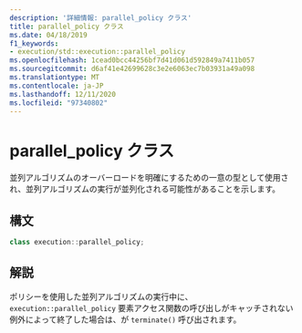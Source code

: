 ```yaml
---
description: '詳細情報: parallel_policy クラス'
title: parallel_policy クラス
ms.date: 04/18/2019
f1_keywords:
- execution/std::execution::parallel_policy
ms.openlocfilehash: 1cead0bcc44256bf7d41d061d592849a7411b057
ms.sourcegitcommit: d6af41e42699628c3e2e6063ec7b03931a49a098
ms.translationtype: MT
ms.contentlocale: ja-JP
ms.lasthandoff: 12/11/2020
ms.locfileid: "97340802"
---
```

# <a name="parallel_policy-class"></a>parallel_policy クラス

並列アルゴリズムのオーバーロードを明確にするための一意の型として使用され、並列アルゴリズムの実行が並列化される可能性があることを示します。

## <a name="syntax"></a>構文

```cpp
class execution::parallel_policy;
```

## <a name="remarks"></a>解説

ポリシーを使用した並列アルゴリズムの実行中に、 `execution::parallel_policy` 要素アクセス関数の呼び出しがキャッチされない例外によって終了した場合は、が `terminate()` 呼び出されます。
